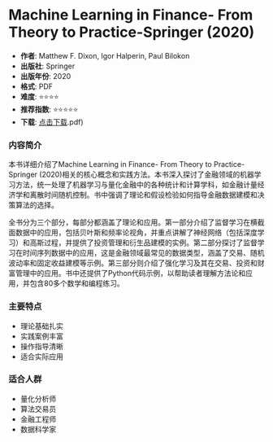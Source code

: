 # Machine Learning in Finance- From Theory to Practice-Springer (2020)

- **作者**: Matthew F. Dixon, Igor Halperin, Paul Bilokon
- **出版社**: Springer
- **出版年份**: 2020
- **格式**: PDF
- **难度**: ⭐⭐⭐⭐
- **推荐指数**: ⭐⭐⭐⭐⭐
- **下载**: [点击下载](https://quant-wiki.com/pdf/Machine%20Learning%20in%20Finance_%20From%20Theory%20to%20Practice-Springer%20%282020.pdf).pdf)

### 内容简介

本书详细介绍了Machine Learning in Finance- From Theory to Practice-Springer (2020)相关的核心概念和实践方法。本书深入探讨了金融领域的机器学习方法，统一处理了机器学习与量化金融中的各种统计和计算学科，如金融计量经济学和离散时间随机控制。书中强调了理论和假设检验如何指导金融数据建模和决策算法的选择。

全书分为三个部分，每部分都涵盖了理论和应用。第一部分介绍了监督学习在横截面数据中的应用，包括贝叶斯和频率论视角，并重点讲解了神经网络（包括深度学习）和高斯过程，并提供了投资管理和衍生品建模的实例。第二部分探讨了监督学习在时间序列数据中的应用，这是金融领域最常见的数据类型，涵盖了交易、随机波动率和固定收益建模等示例。第三部分则介绍了强化学习及其在交易、投资和财富管理中的应用。书中还提供了Python代码示例，以帮助读者理解方法论和应用，并包含80多个数学和编程练习。

### 主要特点

- 理论基础扎实
- 实践案例丰富
- 操作指导清晰
- 适合实际应用

### 适合人群

- 量化分析师
- 算法交易员
- 金融工程师
- 数据科学家